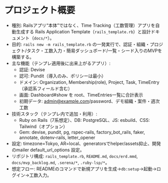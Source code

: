# プロジェクト概要

- 種別: Railsアプリ“本体”ではなく、Time Tracking（工数管理）アプリを自動生成する Rails Application Template（`rails_template.rb`）と設計ドキュメント（`docs/*`）。
- 目的: `rails new -m rails_template.rb` の一発実行で、認証・組織・プロジェクト/タスク・工数入力・簡易ダッシュボード/一覧・シード入りのMVPを構築する。
- 主な機能（テンプレ適用後に出来上がるアプリ）:
  - 認証: Devise
  - 認可: Pundit（導入のみ、ポリシーは最小）
  - ドメイン: Organization, Membership(role), Project, Task, TimeEntry（承認系フィールド含む）
  - 画面: Dashboard#show を root、TimeEntries一覧に合計表示
  - 初期データ: admin@example.com/password、デモ組織・案件・週次工数
- 技術スタック（テンプレ内で追加・利用）:
  - Ruby on Rails（7系想定）、DB: PostgreSQL、JS: esbuild、CSS: Tailwind（オプション）
  - Gem: devise, pundit, pg, rspec-rails, factory_bot_rails, faker, annotate, dotenv-rails, letter_opener
- 設定: timezone=Tokyo, AR=local、generatorsでhelper/assets抑止、開発のmailer default_url_options 設定。
- リポジトリ構成: `rails_template.rb`, `README.md`, `docs/erd.mmd`, `docs/mvp_backlog.md`, `.serena/*`, `.ruby-lsp/*`。
- 想定フロー: READMEのコマンドで新規アプリを生成→`db:setup`→起動→ログイン→工数入力。